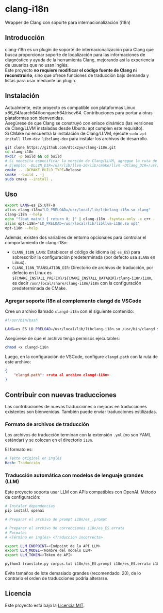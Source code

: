 # clang-i18n  
Wrapper de Clang con soporte para internacionalización (i18n)  

## Introducción  

clang-i18n es un plugin de soporte de internacionalización para Clang que busca proporcionar soporte de localización para las informaciones de diagnóstico y ayuda de la herramienta Clang, mejorando así la experiencia de usuarios que no usan inglés.  
Este proyecto **no requiere modificar el código fuente de Clang ni reconstruirlo**, sino que ofrece funciones de traducción bajo demanda y listas para usar mediante un plugin.  

## Instalación  

Actualmente, este proyecto es compatible con plataformas Linux x86_64/aarch64/loongarch64/riscv64. Contribuciones para portar a otras plataformas son bienvenidas.  
Asegúrese de que Clang se construyó con enlace dinámico (las versiones de Clang/LLVM instaladas desde Ubuntu apt cumplen este requisito).  
Si CMake no encuentra la instalación de Clang/LLVM, ejecute `sudo apt install llvm-dev libclang-dev` para instalar los archivos de desarrollo.  

```bash  
git clone https://github.com/dtcxzyw/clang-i18n.git  
cd clang-i18n  
mkdir -p build && cd build  
# Si necesita especificar la versión de Clang/LLVM, agregue la ruta de búsqueda a CMake.  
# Ejemplo: -DLLVM_DIR=/usr/lib/llvm-20/lib/cmake/llvm -DClang_DIR=/usr/lib/cmake/clang-20  
cmake .. -DCMAKE_BUILD_TYPE=Release  
cmake --build . -j  
sudo cmake --install .  
```  

## Uso  

```bash  
export LANG=es_ES.UTF-8  
alias clang-i18n="LD_PRELOAD=/usr/local/lib/libclang-i18n.so clang"  
clang-i18n --help  
echo "float main() { return 0; }" | clang-i18n -fsyntax-only -x c++ -  
alias opt-i18n="LD_PRELOAD=/usr/local/lib/libllvm-i18n.so opt"  
opt-i18n --help  
```  

Además, existen dos variables de entorno opcionales para controlar el comportamiento de clang-i18n:  
- `CLANG_I18N_LANG`: Establecer el código de idioma (ej: `es_ES`) para sobrescribir la configuración predeterminada (por defecto usa `$LANG` en Linux).  
- `CLANG_I18N_TRANSLATION_DIR`: Directorio de archivos de traducción, por defecto en Linux es `${CMAKE_INSTALL_PREFIX}/${CMAKE_INSTALL_DATADIR}/clang-i18n/i18n`, es decir `/usr/local/share/clang-i18n/i18n` con la configuración predeterminada de CMake.  

### Agregar soporte i18n al complemento clangd de VSCode  

Cree un archivo llamado `clangd-i18n` con el siguiente contenido:  
```bash  
#!/usr/bin/bash  

LANG=es_ES LD_PRELOAD=/usr/local/lib/libclang-i18n.so /usr/bin/clangd $@  
```  
Asegúrese de que el archivo tenga permisos ejecutables:  
```bash  
chmod +x clangd-i18n  
```  
Luego, en la configuración de VSCode, configure `clangd.path` con la ruta de este archivo:  
```json  
{  
    "clangd.path": <ruta al archivo clangd-i18n>  
}  
```  

## Contribuir con nuevas traducciones  

Las contribuciones de nuevas traducciones o mejoras en traducciones existentes son bienvenidas. También puede enviar traducciones estilizadas.  

### Formato de archivos de traducción  

Los archivos de traducción terminan con la extensión `.yml` (no son YAML estándar) y se colocan en el directorio `i18n`.  

El formato es:  
```yaml  
# Texto original en inglés  
Hash: Traducción  
```  

### Traducción automática con modelos de lenguaje grandes (LLM)  

Este proyecto soporta usar LLM con APIs compatibles con OpenAI. Método de configuración:  

```bash  
# Instalar dependencias  
pip install openai  

# Preparar el archivo de prompt i18n/es_.prompt  

# Preparar el archivo de correcciones i18n/es_ES.errata  
# Formato:  
# <Término en inglés> <Traducción incorrecta>  

export LLM_ENDPOINT=<Endpoint de la API LLM>  
export LLM_MODEL=<Nombre del modelo LLM>  
export LLM_TOKEN=<Token de API>  

python3 translate.py corpus.txt i18n/es_ES.prompt i18n/es_ES.errata i18n/es_ES.yml <Tamaño de lote>  
```  

Evite tamaños de lote demasiado grandes (recomendado: 20), de lo contrario el orden de traducciones podría alterarse.  

## Licencia  

Este proyecto está bajo la [Licencia MIT](LICENSE).
